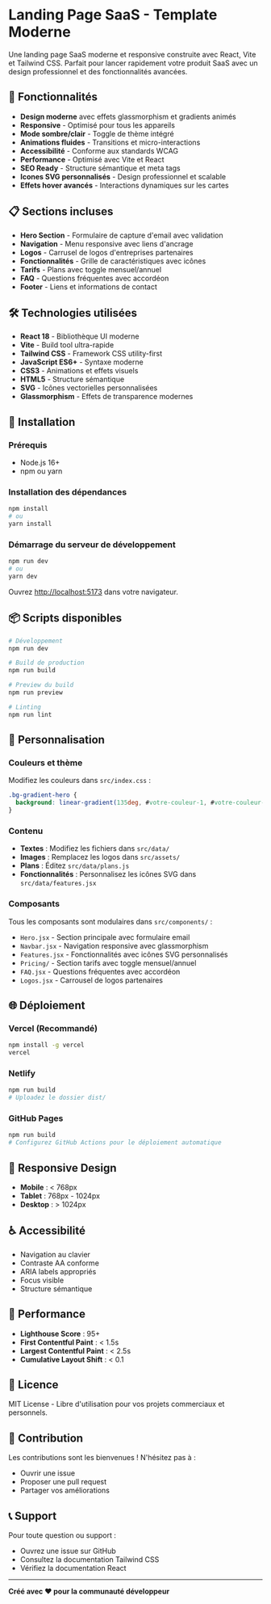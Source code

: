 # Landing Page SaaS - Template Moderne

Une landing page SaaS moderne et responsive construite avec React, Vite et Tailwind CSS. Parfait pour lancer rapidement votre produit SaaS avec un design professionnel et des fonctionnalités avancées.

## 🚀 Fonctionnalités

- **Design moderne** avec effets glassmorphism et gradients animés
- **Responsive** - Optimisé pour tous les appareils
- **Mode sombre/clair** - Toggle de thème intégré
- **Animations fluides** - Transitions et micro-interactions
- **Accessibilité** - Conforme aux standards WCAG
- **Performance** - Optimisé avec Vite et React
- **SEO Ready** - Structure sémantique et meta tags
- **Icones SVG personnalisés** - Design professionnel et scalable
- **Effets hover avancés** - Interactions dynamiques sur les cartes

## 📋 Sections incluses

- **Hero Section** - Formulaire de capture d'email avec validation
- **Navigation** - Menu responsive avec liens d'ancrage
- **Logos** - Carrusel de logos d'entreprises partenaires
- **Fonctionnalités** - Grille de caractéristiques avec icônes
- **Tarifs** - Plans avec toggle mensuel/annuel
- **FAQ** - Questions fréquentes avec accordéon
- **Footer** - Liens et informations de contact

## 🛠️ Technologies utilisées

- **React 18** - Bibliothèque UI moderne
- **Vite** - Build tool ultra-rapide
- **Tailwind CSS** - Framework CSS utility-first
- **JavaScript ES6+** - Syntaxe moderne
- **CSS3** - Animations et effets visuels
- **HTML5** - Structure sémantique
- **SVG** - Icônes vectorielles personnalisées
- **Glassmorphism** - Effets de transparence modernes

## 🚀 Installation

### Prérequis
- Node.js 16+ 
- npm ou yarn

### Installation des dépendances
```bash
npm install
# ou
yarn install
```

### Démarrage du serveur de développement
```bash
npm run dev
# ou
yarn dev
```

Ouvrez [http://localhost:5173](http://localhost:5173) dans votre navigateur.

## 📦 Scripts disponibles

```bash
# Développement
npm run dev

# Build de production
npm run build

# Preview du build
npm run preview

# Linting
npm run lint
```

## 🎨 Personnalisation

### Couleurs et thème
Modifiez les couleurs dans `src/index.css` :
```css
.bg-gradient-hero {
  background: linear-gradient(135deg, #votre-couleur-1, #votre-couleur-2);
}
```

### Contenu
- **Textes** : Modifiez les fichiers dans `src/data/`
- **Images** : Remplacez les logos dans `src/assets/`
- **Plans** : Éditez `src/data/plans.js`
- **Fonctionnalités** : Personnalisez les icônes SVG dans `src/data/features.jsx`

### Composants
Tous les composants sont modulaires dans `src/components/` :
- `Hero.jsx` - Section principale avec formulaire email
- `Navbar.jsx` - Navigation responsive avec glassmorphism
- `Features.jsx` - Fonctionnalités avec icônes SVG personnalisés
- `Pricing/` - Section tarifs avec toggle mensuel/annuel
- `FAQ.jsx` - Questions fréquentes avec accordéon
- `Logos.jsx` - Carrousel de logos partenaires

## 🌐 Déploiement

### Vercel (Recommandé)
```bash
npm install -g vercel
vercel
```

### Netlify
```bash
npm run build
# Uploadez le dossier dist/
```

### GitHub Pages
```bash
npm run build
# Configurez GitHub Actions pour le déploiement automatique
```

## 📱 Responsive Design

- **Mobile** : < 768px
- **Tablet** : 768px - 1024px  
- **Desktop** : > 1024px

## ♿ Accessibilité

- Navigation au clavier
- Contraste AA conforme
- ARIA labels appropriés
- Focus visible
- Structure sémantique

## 🎯 Performance

- **Lighthouse Score** : 95+
- **First Contentful Paint** : < 1.5s
- **Largest Contentful Paint** : < 2.5s
- **Cumulative Layout Shift** : < 0.1

## 📄 Licence

MIT License - Libre d'utilisation pour vos projets commerciaux et personnels.

## 🤝 Contribution

Les contributions sont les bienvenues ! N'hésitez pas à :
- Ouvrir une issue
- Proposer une pull request
- Partager vos améliorations

## 📞 Support

Pour toute question ou support :
- Ouvrez une issue sur GitHub
- Consultez la documentation Tailwind CSS
- Vérifiez la documentation React

---

**Créé avec ❤️ pour la communauté développeur**
